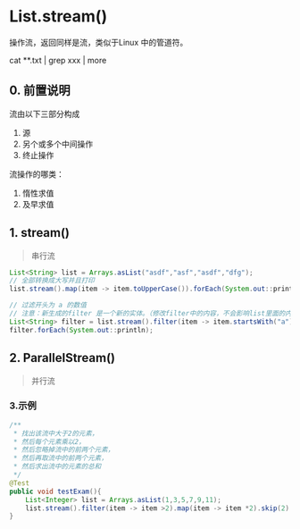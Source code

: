 # List.stream()

操作流，返回同样是流，类似于Linux 中的管道符。

cat **.txt | grep xxx | more

## 0. 前置说明

流由以下三部分构成

1. 源
2. 另个或多个中间操作
3. 终止操作

流操作的哪类：

1. 惰性求值
2. 及早求值

## 1. stream()

> 串行流

```java
List<String> list = Arrays.asList("asdf","asf","asdf","dfg");
// 全部转换成大写并且打印
list.stream().map(item -> item.toUpperCase()).forEach(System.out::println);

// 过滤开头为 a 的数值
// 注意：新生成的filter 是一个新的实体。（修改filter中的内容，不会影响list里面的内容）
List<String> filter = list.stream().filter(item -> item.startsWith("a")).collect(Collectors.toList());
filter.forEach(System.out::println);
```

## 2. ParallelStream()

> 并行流

### 3.示例

```java
/**
 * 找出该流中大于2的元素，
 * 然后每个元素乘以2，
 * 然后忽略掉流中的前两个元素，
 * 然后再取流中的前两个元素，
 * 然后求出流中的元素的总和
 */
@Test
public void testExam(){
    List<Integer> list = Arrays.asList(1,3,5,7,9,11);
    list.stream().filter(item -> item >2).map(item -> item *2).skip(2).limit(2).reduce((t,r) -> r += t).ifPresent(System.out::println);
}
```